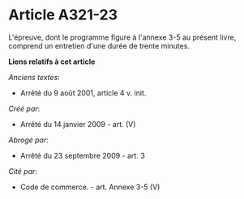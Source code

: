 # Article A321-23

L'épreuve, dont le programme figure à l'annexe 3-5 au présent livre, comprend un entretien d'une durée de trente minutes.

**Liens relatifs à cet article**

_Anciens textes_:

  - Arrêté du 9 août 2001, article 4 v. init.

_Créé par_:

  - Arrêté du 14 janvier 2009 - art. (V)

_Abrogé par_:

  - Arrêté du 23 septembre 2009 - art. 3

_Cité par_:

  - Code de commerce. - art. Annexe 3-5 (V)
